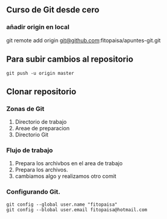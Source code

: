 ## Curso de Git desde cero

### añadir origin en local
git remote add origin git@github.com:fitopaisa/apuntes-git.git


## Para subir cambios al repositorio 
`git push -u origin master`

## Clonar repositorio


### Zonas de Git
1. Directorio de trabajo
2. Areae de preparacion
3. Directorio Git


### Flujo de trabajo
  1. Prepara los archivbos en el area de trabajo
  2. Prepara los archivos.
  3. cambiamos algo y realizamos otro comit

### Configurando Git.
```
git config --global user.name "fitopaisa"
git config --blobal user.email fitopaisa@hotmail.com
```

